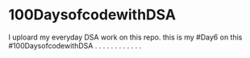 # 100DaysofcodewithDSA
I uploard my everyday DSA work on this repo.
this is my #Day6 on this #100DaysofcodewithDSA
.
.
.
.
.
.
.
.
.
.
.
.


